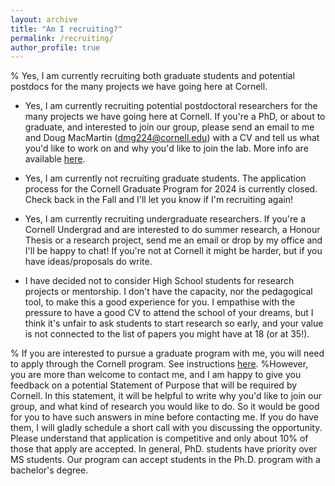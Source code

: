 ```yaml
---
layout: archive
title: "Am I recruiting?"
permalink: /recruiting/
author_profile: true
---
```


% Yes, I am currently recruiting both graduate students and potential postdocs for the many projects we have going here at Cornell.
* Yes, I am currently recruiting potential postdoctoral researchers for the many projects we have going here at Cornell. If you're a PhD, or about to graduate, and interested to join our group, please send an email to me and Doug MacMartin (dmg224@cornell.edu) with a CV and tell us what you'd like to work on and why you'd like to join the lab. More info are available [here](https://sites.coecis.cornell.edu/douglas/research/).

* Yes, I am currently not recruiting graduate students. The application process for the Cornell Graduate Program for 2024 is currently closed. Check back in the Fall and I'll let you know if I'm recruiting again!

* Yes, I am currently recruiting undergraduate researchers. If you're a Cornell Undergrad and are interested to do summer research, a Honour Thesis or a research project, send me an email or drop by my office and I'll be happy to chat! If you're not at Cornell it might be harder, but if you have ideas/proposals do write.

* I have decided not to consider High School students for research projects or mentorship. I don't have the capacity, nor the pedagogical tool, to make this a good experience for you. I empathise with the pressure to have a good CV to attend the school of your dreams, but I think it's unfair to ask students to start research so early, and your value is not connected to the list of papers you might have at 18 (or at 35!).



% If you are interested to pursue a graduate program with me, you will need to apply through the Cornell program. See instructions [here](https://findajob.agu.org/job/8021643/multiple-phd-positions-in-earth-and-atmospheric-sciences-at-cornell-university).
 %However, you are more than welcome to contact me, and I am happy to give you feedback on a potential Statement of Purpose that will be required by Cornell. In this statement, it will be helpful to write why you'd like to join our group, and what kind of research you would like to do. So it would be good for you to have such answers in mine before contacting me. If you do have them, I will gladly schedule a short call with you discussing the opportunity. Please understand that application is competitive and only about 10\% of those that apply are accepted. In general, PhD. students have priority over MS students.  Our program can accept students in the Ph.D. program with a bachelor's degree.
